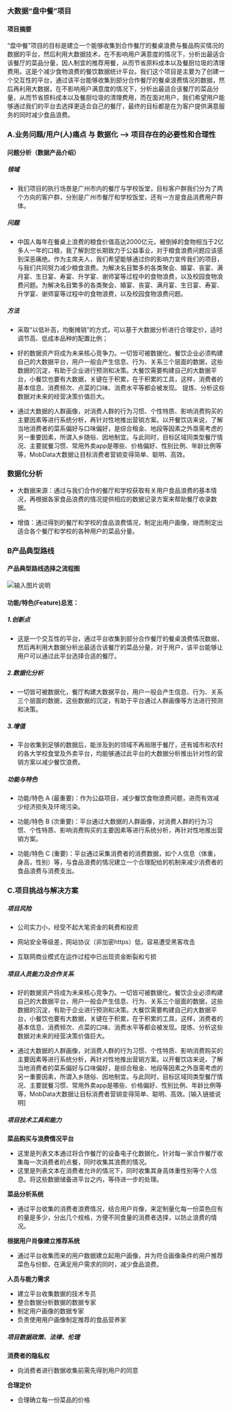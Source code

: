### 大数据“盘中餐”项目

#### 项目摘要

“盘中餐”项目的目标是建立一个能够收集到合作餐厅的餐桌浪费与餐品购买情况的数据的平台，然后利用大数据技术，在不影响用户满意度的情况下，分析出最适合该餐厅的菜品分量，因人制宜的推荐用餐，从而节省原料成本以及餐厨垃圾的清理费用。这是个减少食物浪费的餐饮数据统计平台。我们这个项目是主要为了创建一个交互性的平台，通过该平台能够收集到部分合作餐厅的餐桌浪费情况的数据，然后再利用大数据，在不影响用户满意度的情况下，分析出最适合该餐厅的菜品分量，从而节省原料成本以及餐厨垃圾的清理费用，而在面对用户，我们希望用户能够通过我们的平台去选择更适合自己的餐厅，最终的目标都是在为客户提供满意服务的同时减少食品浪费。

### A.业务问题/用户(人)痛点 与 数据化 --> 项目存在的必要性和合理性

#### 问题分析（数据产品介绍）

##### 领域

- 我们项目的执行场景是广州市内的餐厅与学校饭堂，目标客户群我们分为了两个方向的客户群，分别是广州市餐厅和学校饭堂，还有一方是食品消费用户群体。

##### 问题

- 中国人每年在餐桌上浪费的粮食价值高达2000亿元，被倒掉的食物相当于2亿多人一年的口粮，我了解到您长期致力于公益事业，对于粮食浪费问题应该感到深恶痛绝。作为主席夫人，我们希望能够通过你的影响力宣传我们的项目，与我们共同努力减少粮食浪费。为解决名目繁多的各类聚会、婚宴、丧宴、满月宴、生日宴、寿宴、升学宴、谢师宴等过程中的食物浪费，以及校园食物浪费问题。为解决名目繁多的各类聚会、婚宴、丧宴、满月宴、生日宴、寿宴、升学宴、谢师宴等过程中的食物浪费，以及校园食物浪费问题。

##### 方法

- 采取“以低补高，均衡摊销”的方式，可以基于大数据分析进行合理定价，适时调节高、低成本品种的配置比例；

- 好的数据资产将成为未来核心竞争力。一切皆可被数据化，餐饮企业必须构建自己的大数据平台，用户一般会产生信息、行为、关系三个层面的数据，这些数据的沉淀，有助于企业进行预测和决策。大餐饮需要构建自己的大数据平台，小餐饮也要有大数据，关键在于积累，在于积累的工具，这样，消费者的基本信息、消费频次、点菜的口味、消费水平等都会被发现。 提炼、分析这些数据对未来的经营决策价值巨大。

- 通过大数据的人群画像，对消费人群的行为习惯、个性特质、影响消费购买的主要因素等进行系统分析，再针对性地推出营销方案。以开餐饮店来说，了解当地消费者的菜系偏好与口味偏好，是综合租金、地段等因素之外亟需考虑的另一重要因素，所谓入乡随俗、因地制宜。与此同时，目标区域同类型餐厅情况、主要就餐习惯、常用外卖app是哪些、价格偏好、性别比例、年龄比例等等，MobData大数据让目标消费者营销变得简单、聪明、高效。

### 数据化分析

- 大数据来源：通过与我们合作的餐厅和学校获取有关用户食品浪费的基本情况，再根据各家食品浪费的情况提供相应的数据记录方案来帮助餐厅收录数据。

- 增值：通过得到的餐厅和学校的食品浪费情况，制定出用户画像，继而制定出适合各个餐厅和学校的各种用户的菜品分量。

### B产品典型路线
#### 产品典型路线选择之流程图
![输入图片说明](https://images.gitee.com/uploads/images/2019/0630/095215_ea60af65_1805428.png "路线图.jpg")
#### 功能/特色(Feature)总览：
##### 1.创新点
- 这是一个交互性的平台，通过平台收集到部分合作餐厅的餐桌浪费情况数据，然后再利用大数据分析出最适合该餐厅的菜品分量，对于用户，该平台能够让用户可以通过此平台选择合适的餐厅。

##### 2.数据化分析
- 一切皆可被数据化，餐厅构建大数据平台，用户一般会产生信息、行为、关系三个层面的数据，这些数据的沉淀，有助于平台通过人群画像等方法进行预测和决策。

##### 3.增值
- 平台收集到足够的数据后，能涉及到的领域不再局限于餐厅，还有城市和农村的各大学校食堂及外卖平台，均能够通过此平台的大数据分析推出针对性的营销方案以减少餐饮浪费。

##### 功能与特色

- 功能/特色 A (最重要)：作为公益项目，减少餐饮食物浪费问题，进而有效减少经济损失及环境污染。

- 功能/特色 B (次重要)：平台通过大数据的人群画像，对消费人群的行为习惯、个性特质、影响消费购买的主要因素等进行系统分析，再针对性地推出营销方案。
- 功能/特色 C (重要)：平台通过采集消费者的消费数据，如个人信息（体重，身高，性别）等，与食品浪费的情况建立一个合理配给的机制来减少消费者的食品浪费与消费支出。


### C.项目挑战与解决方案

##### 项目风险

- 公司实力小，经受不起大笔资金的耗费和投资

- 网站安全等级差，网站协议（非加密https）低，容易遭受黑客攻击

- 互联网商业模式在运作过程中已出现资金断裂和亏损

##### 项目人员能力及合作关系

- 好的数据资产将成为未来核心竞争力。一切皆可被数据化，餐饮企业必须构建自己的大数据平台，用户一般会产生信息、行为、关系三个层面的数据，这些数据的沉淀，有助于企业进行预测和决策。大餐饮需要构建自己的大数据平台，小餐饮也要有大数据，关键在于积累，在于积累的工具，这样，消费者的基本信息、消费频次、点菜的口味、消费水平等都会被发现。提炼、分析这些数据对未来的经营决策价值巨大。

- 通过大数据的人群画像，对消费人群的行为习惯、个性特质、影响消费购买的主要因素等进行系统分析，再针对性地推出营销方案。以开餐饮店来说，了解当地消费者的菜系偏好与口味偏好，是综合租金、地段等因素之外亟需考虑的另一重要因素，所谓入乡随俗、因地制宜。与此同时，目标区域同类型餐厅情况、主要就餐习惯、常用外卖app是哪些、价格偏好、性别比例、年龄比例等等，MobData大数据让目标消费者营销变得简单、聪明、高效。[输入链接说明]

##### 项目技术工具和能力
 **菜品购买与浪费情况平台** 

- 这里是列表文本通过将合作餐厅的设备电子化数据化，针对每一家合作餐厅收集每一次消费者的点餐，同时收集其浪费的情况。
- 这里是列表文本在消费者允许的情况下，同时收集其身高体重性别等个人信息。将这些数据储备进平台之内，等待进一步的处理。
 
**菜品分析系统** 


- 通过平台收集的消费者浪费情况，结合用户肖像，来定制量化每一份菜色应有的量是多少，分出几个规格，方便不同食量的消费者选择，以防止浪费的情况。

 **根据用户肖像建立推荐系统** 
- 通过平台收集而来的用户数据建立起用户画像，并为符合画像条件的用户推荐菜色与份额，在满足用户需求的同时，减少食品浪费。
 
**人员与能力需求** 

- 建立平台收集数据的技术专员
- 整合数据分析数据的数据专家
- 制定用户画像的数据专家
- 负责使用用户画像制定推荐的食品营养家

##### 项目数据政策、法律、伦理
 **消费者的隐私权** 
- 向消费者进行数据收集前需先得到用户的同意
 
**合理定价** 
- 合理确立每一份菜品的价格